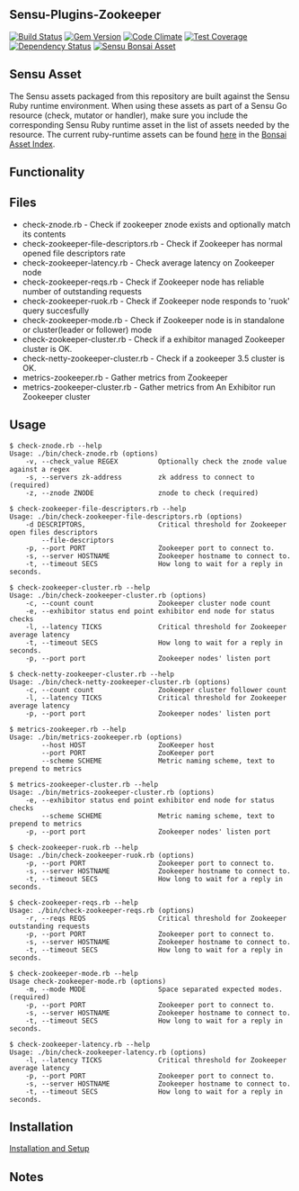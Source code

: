 ## Sensu-Plugins-Zookeeper

[![Build Status](https://travis-ci.org/sensu-plugins/sensu-plugins-zookeeper.svg?branch=master)](https://travis-ci.org/sensu-plugins/sensu-plugins-zookeeper)
[![Gem Version](https://badge.fury.io/rb/sensu-plugins-zookeeper.svg)](http://badge.fury.io/rb/sensu-plugins-zookeeper)
[![Code Climate](https://codeclimate.com/github/sensu-plugins/sensu-plugins-zookeeper/badges/gpa.svg)](https://codeclimate.com/github/sensu-plugins/sensu-plugins-zookeeper)
[![Test Coverage](https://codeclimate.com/github/sensu-plugins/sensu-plugins-zookeeper/badges/coverage.svg)](https://codeclimate.com/github/sensu-plugins/sensu-plugins-zookeeper)
[![Dependency Status](https://gemnasium.com/sensu-plugins/sensu-plugins-zookeeper.svg)](https://gemnasium.com/sensu-plugins/sensu-plugins-zookeeper)
[![Sensu Bonsai Asset](https://img.shields.io/badge/Bonsai-Download%20Me-brightgreen.svg?colorB=89C967&logo=sensu)](https://bonsai.sensu.io/assets/sensu-plugins/sensu-plugins-zookeeper)

## Sensu Asset
The Sensu assets packaged from this repository are built against the Sensu Ruby runtime environment. When using these assets as part of a Sensu Go resource (check, mutator or handler), make sure you include the corresponding Sensu Ruby runtime asset in the list of assets needed by the resource. The current ruby-runtime assets can be found [here](https://bonsai.sensu.io/assets/sensu/sensu-ruby-runtime) in the [Bonsai Asset Index](bonsai.sensu.io).

## Functionality

## Files

* check-znode.rb - Check if zookeeper znode exists and optionally match its contents
* check-zookeeper-file-descriptors.rb - Check if Zookeeper has normal opened file descriptors rate
* check-zookeeper-latency.rb - Check average latency on Zookeeper node
* check-zookeeper-reqs.rb - Check if Zookeeper node has reliable number of outstanding requests
* check-zookeeper-ruok.rb - Check if Zookeeper node responds to 'ruok' query succesfully
* check-zookeeper-mode.rb - Check if Zookeeper node is in standalone or cluster(leader or follower) mode
* check-zookeeper-cluster.rb - Check if a exhibitor managed Zookeeper cluster is OK.
* check-netty-zookeeper-cluster.rb - Check if a zookeeper 3.5 cluster is OK.
* metrics-zookeeper.rb - Gather metrics from Zookeeper
* metrics-zookeeper-cluster.rb - Gather metrics from An Exhibitor run Zookeeper cluster

## Usage
```
$ check-znode.rb --help
Usage: ./bin/check-znode.rb (options)
    -v, --check_value REGEX          Optionally check the znode value against a regex
    -s, --servers zk-address         zk address to connect to (required)
    -z, --znode ZNODE                znode to check (required)
```

```
$ check-zookeeper-file-descriptors.rb --help
Usage: ./bin/check-zookeeper-file-descriptors.rb (options)
    -d DESCRIPTORS,                  Critical threshold for Zookeeper open files descriptors
        --file-descriptors
    -p, --port PORT                  Zookeeper port to connect to.
    -s, --server HOSTNAME            Zookeeper hostname to connect to.
    -t, --timeout SECS               How long to wait for a reply in seconds.

```

```
$ check-zookeeper-cluster.rb --help
Usage: ./bin/check-zookeeper-cluster.rb (options)
    -c, --count count                Zookeeper cluster node count
    -e, --exhibitor status end point exhibitor end node for status checks
    -l, --latency TICKS              Critical threshold for Zookeeper average latency
    -t, --timeout SECS               How long to wait for a reply in seconds.
    -p, --port port                  Zookeeper nodes' listen port

```

```
$ check-netty-zookeeper-cluster.rb --help
Usage: ./bin/check-netty-zookeeper-cluster.rb (options)
    -c, --count count                Zookeeper cluster follower count
    -l, --latency TICKS              Critical threshold for Zookeeper average latency
    -p, --port port                  Zookeeper nodes' listen port

```

```
$ metrics-zookeeper.rb --help
Usage: ./bin/metrics-zookeeper.rb (options)
        --host HOST                  ZooKeeper host
        --port PORT                  ZooKeeper port
        --scheme SCHEME              Metric naming scheme, text to prepend to metrics

```

```
$ metrics-zookeeper-cluster.rb --help
Usage: ./bin/metrics-zookeeper-cluster.rb (options)
    -e, --exhibitor status end point exhibitor end node for status checks
        --scheme SCHEME              Metric naming scheme, text to prepend to metrics
    -p, --port port                  Zookeeper nodes' listen port

```

```
$ check-zookeeper-ruok.rb --help
Usage: ./bin/check-zookeeper-ruok.rb (options)
    -p, --port PORT                  Zookeeper port to connect to.
    -s, --server HOSTNAME            Zookeeper hostname to connect to.
    -t, --timeout SECS               How long to wait for a reply in seconds.
```

```
$ check-zookeeper-reqs.rb --help
Usage: ./bin/check-zookeeper-reqs.rb (options)
    -r, --reqs REQS                  Critical threshold for Zookeeper outstanding requests
    -p, --port PORT                  Zookeeper port to connect to.
    -s, --server HOSTNAME            Zookeeper hostname to connect to.
    -t, --timeout SECS               How long to wait for a reply in seconds.
```

```
$ check-zookeeper-mode.rb --help 
Usage check-zookeeper-mode.rb (options)
    -m, --mode MODE                  Space separated expected modes. (required)
    -p, --port PORT                  Zookeeper port to connect to.
    -s, --server HOSTNAME            Zookeeper hostname to connect to.
    -t, --timeout SECS               How long to wait for a reply in seconds.
```

```
$ check-zookeeper-latency.rb --help 
Usage: ./bin/check-zookeeper-latency.rb (options)
    -l, --latency TICKS              Critical threshold for Zookeeper average latency
    -p, --port PORT                  Zookeeper port to connect to.
    -s, --server HOSTNAME            Zookeeper hostname to connect to.
    -t, --timeout SECS               How long to wait for a reply in seconds.

```

## Installation

[Installation and Setup](http://sensu-plugins.io/docs/installation_instructions.html)

## Notes
